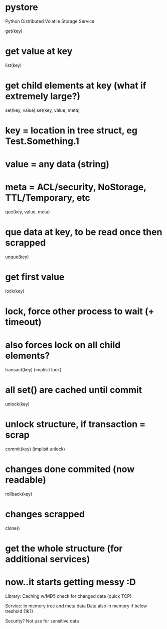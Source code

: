 # pystore
Python Distributed Volatile Storage Service

get(key)
# get value at key

list(key)
# get child elements at key (what if extremely large?)

set(key, value)
set(key, value, meta)
# key = location in tree struct, eg Test.Something.1
# value = any data (string)
# meta = ACL/security, NoStorage, TTL/Temporary, etc

que(key, value, meta)
# que data at key, to be read once then scrapped

unque(key)
# get first value

lock(key)
# lock, force other process to wait (+ timeout)
# also forces lock on all child elements?

transact(key) (implisit lock)
# all set() are cached until commit

unlock(key)
# unlock structure, if transaction = scrap

commit(key) (implisit unlock)
# changes done commited (now readable)

rollback(key)
# changes scrapped

clone()
# get the whole structure (for additional services)
# now..it starts getting messy :D

Library:
Caching w/MD5 check for changed data (quick TCP)

Service:
In memory tree and meta data
Data also in memory if below treshold (1k?)

Security?
Not use for sensitive data
